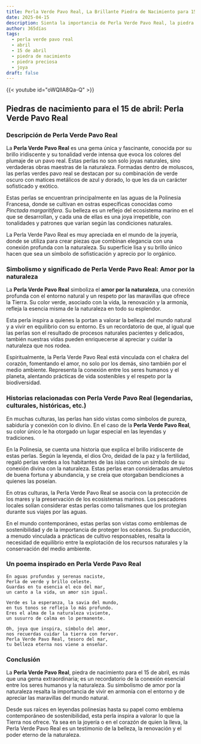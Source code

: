 ```yaml
---
title: Perla Verde Pavo Real, La Brillante Piedra de Nacimiento para 15 de abril
date: 2025-04-15
description: Sienta la importancia de Perla Verde Pavo Real, la piedra de nacimiento de 15 de abril que simboliza Amor por la naturaleza. Deje que su belleza y significado iluminen su día.
author: 365días
tags:
  - perla verde pavo real
  - abril
  - 15 de abril
  - piedra de nacimiento
  - piedra preciosa
  - joya
draft: false
---
```


{{< youtube id="oWQllA8Qa-Q" >}}

## Piedras de nacimiento para el 15 de abril: Perla Verde Pavo Real

### Descripción de Perla Verde Pavo Real

La **Perla Verde Pavo Real** es una gema única y fascinante, conocida por su brillo iridiscente y su tonalidad verde intensa que evoca los colores del plumaje de un pavo real. Estas perlas no son solo joyas naturales, sino verdaderas obras maestras de la naturaleza. Formadas dentro de moluscos, las perlas verdes pavo real se destacan por su combinación de verde oscuro con matices metálicos de azul y dorado, lo que les da un carácter sofisticado y exótico.

Estas perlas se encuentran principalmente en las aguas de la Polinesia Francesa, donde se cultivan en ostras específicas conocidas como _Pinctada margaritifera_. Su belleza es un reflejo del ecosistema marino en el que se desarrollan, y cada una de ellas es una joya irrepetible, con tonalidades y patrones que varían según las condiciones naturales.

La Perla Verde Pavo Real es muy apreciada en el mundo de la joyería, donde se utiliza para crear piezas que combinan elegancia con una conexión profunda con la naturaleza. Su superficie lisa y su brillo único hacen que sea un símbolo de sofisticación y aprecio por lo orgánico.

### Simbolismo y significado de Perla Verde Pavo Real: Amor por la naturaleza

La **Perla Verde Pavo Real** simboliza el **amor por la naturaleza**, una conexión profunda con el entorno natural y un respeto por las maravillas que ofrece la Tierra. Su color verde, asociado con la vida, la renovación y la armonía, refleja la esencia misma de la naturaleza en todo su esplendor.

Esta perla inspira a quienes la portan a valorar la belleza del mundo natural y a vivir en equilibrio con su entorno. Es un recordatorio de que, al igual que las perlas son el resultado de procesos naturales pacientes y delicados, también nuestras vidas pueden enriquecerse al apreciar y cuidar la naturaleza que nos rodea.

Espiritualmente, la Perla Verde Pavo Real está vinculada con el chakra del corazón, fomentando el amor, no solo por los demás, sino también por el medio ambiente. Representa la conexión entre los seres humanos y el planeta, alentando prácticas de vida sostenibles y el respeto por la biodiversidad.

### Historias relacionadas con Perla Verde Pavo Real (legendarias, culturales, históricas, etc.)

En muchas culturas, las perlas han sido vistas como símbolos de pureza, sabiduría y conexión con lo divino. En el caso de la **Perla Verde Pavo Real**, su color único le ha otorgado un lugar especial en las leyendas y tradiciones.

En la Polinesia, se cuenta una historia que explica el brillo iridiscente de estas perlas. Según la leyenda, el dios Oro, deidad de la paz y la fertilidad, regaló perlas verdes a los habitantes de las islas como un símbolo de su conexión divina con la naturaleza. Estas perlas eran consideradas amuletos de buena fortuna y abundancia, y se creía que otorgaban bendiciones a quienes las poseían.

En otras culturas, la Perla Verde Pavo Real se asocia con la protección de los mares y la preservación de los ecosistemas marinos. Los pescadores locales solían considerar estas perlas como talismanes que los protegían durante sus viajes por las aguas.

En el mundo contemporáneo, estas perlas son vistas como emblemas de sostenibilidad y de la importancia de proteger los océanos. Su producción, a menudo vinculada a prácticas de cultivo responsables, resalta la necesidad de equilibrio entre la explotación de los recursos naturales y la conservación del medio ambiente.

### Un poema inspirado en Perla Verde Pavo Real

```
En aguas profundas y serenas naciste,  
Perla de verde y brillo celeste.  
Guardas en tu esencia el eco del mar,  
un canto a la vida, un amor sin igual.  

Verde es la esperanza, la savia del mundo,  
en tus tonos se refleja lo más profundo.  
Eres el alma de la naturaleza viviente,  
un susurro de calma en lo permanente.  

Oh, joya que inspira, símbolo del amor,  
nos recuerdas cuidar la tierra con fervor.  
Perla Verde Pavo Real, tesoro del mar,  
tu belleza eterna nos viene a enseñar.
```

### Conclusión

La **Perla Verde Pavo Real**, piedra de nacimiento para el 15 de abril, es más que una gema extraordinaria; es un recordatorio de la conexión esencial entre los seres humanos y la naturaleza. Su simbolismo de amor por la naturaleza resalta la importancia de vivir en armonía con el entorno y de apreciar las maravillas del mundo natural.

Desde sus raíces en leyendas polinesias hasta su papel como emblema contemporáneo de sostenibilidad, esta perla inspira a valorar lo que la Tierra nos ofrece. Ya sea en la joyería o en el corazón de quien la lleva, la Perla Verde Pavo Real es un testimonio de la belleza, la renovación y el poder eterno de la naturaleza.